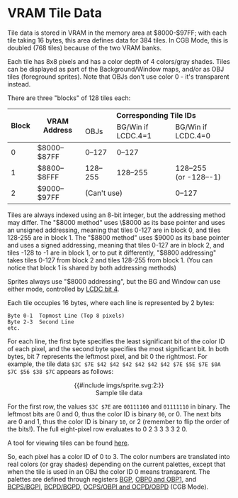 
# VRAM Tile Data

Tile data is stored in VRAM in the memory area at \$8000-$97FF; with each tile
taking 16 bytes, this area defines data for 384 tiles. In CGB Mode,
this is doubled (768 tiles) because of the two VRAM banks.

Each tile has 8x8 pixels and has a color depth of 4 colors/gray
shades. Tiles can be displayed as part of the Background/Window maps,
and/or as OBJ tiles (foreground sprites). Note that OBJs
don't use color 0 - it's transparent instead.

There are three "blocks" of 128 tiles each:

<table>
  <thead>
    <tr>
      <th rowspan="2">Block</th>
      <th rowspan="2">VRAM Address</th>
      <th colspan="3">Corresponding Tile IDs</th>
    </tr>
    <tr>
      <td>OBJs</td>
      <td>BG/Win if LCDC.4=1</td>
      <td>BG/Win if LCDC.4=0</td>
    </tr>
  </thead>
  <tbody>
    <tr>
      <td>0</td>
      <td>$8000&ndash;$87FF</td>
      <td>0&ndash;127</td>
      <td>0&ndash;127</td>
      <td></td>
    </tr>
    <tr>
      <td>1</td>
      <td>$8800&ndash;$8FFF</td>
      <td>128&ndash;255</td>
      <td>128&ndash;255</td>
      <td>
        128&ndash;255 <br />
        (or -128&ndash;-1)
      </td>
    </tr>
    <tr>
      <td>2</td>
      <td>$9000&ndash;$97FF</td>
      <td colspan="2">(Can't use)</td>
      <td>0&ndash;127</td>
    </tr>
  </tbody>
</table>


Tiles are always indexed using an 8-bit integer, but the addressing
method may differ. The "$8000 method" uses \$8000 as its base pointer
and uses an unsigned addressing, meaning that tiles 0-127 are in block
0, and tiles 128-255 are in block 1. The "$8800 method" uses \$9000 as
its base pointer and uses a signed addressing, meaning that tiles 0-127
are in block 2, and tiles -128 to -1 are in block 1, or to put it differently,
"$8800 addressing" takes tiles 0-127 from block 2
and tiles 128-255 from block 1. (You can notice that block 1 is shared
by both addressing methods)

Sprites always use "$8000 addressing", but the BG and Window can use either
mode, controlled by [LCDC bit 4](<#LCDC.4 - BG and Window tile data area>).

Each tile occupies 16 bytes, where each line is represented by 2 bytes:

```
Byte 0-1  Topmost Line (Top 8 pixels)
Byte 2-3  Second Line
etc.
```

For each line, the first byte specifies the least significant bit of the color
ID of each pixel, and the second byte specifies the most significant bit. In
both bytes, bit 7 represents the leftmost pixel, and bit 0 the rightmost. For
example, the tile data `$3C $7E $42 $42 $42 $42 $42 $42 $7E $5E $7E $0A $7C $56
$38 $7C` appears as follows:

<figure align="center">
{{#include imgs/sprite.svg:2:}}
<figcaption>Sample tile data</figcaption>
</figure>

For the first row, the values `$3C $7E` are `00111100` and `01111110` in
binary. The leftmost bits are 0 and 0, thus the color ID is binary `00`, or 0.
The next bits are 0 and 1, thus the color ID is binary `10`, or 2 (remember to
flip the order of the bits!). The full eight-pixel row evaluates to 0 2 3 3 3 3
2 0.

A tool for viewing tiles can be found
[here](https://www.huderlem.com/demos/gameboy2bpp.html).

So, each pixel has a color ID of 0 to 3. The color
numbers are translated into real colors (or gray shades) depending on
the current palettes, except that when the tile is used in an OBJ the
color ID 0 means transparent. The palettes are defined through registers
[BGP](<#FF47 - BGP (BG Palette Data) (R/W) - Non CGB Mode Only>),
[OBP0 and OBP1](<#FF48 - OBP0 (OBJ Palette 0 Data) (R/W), FF49 - OBP1 (OBJ Palette 1 Data) (R/W) - Both Non CGB Mode Only>), and
[BCPS/BGPI](<#FF68 - BCPS/BGPI (Background Color Palette Specification or Background Palette Index) - CGB Mode Only>),
[BCPD/BGPD](<#FF69 - BCPD/BGPD (Background Color Palette Data or Background Palette Data) - CGB Mode Only>),
[OCPS/OBPI and OCPD/OBPD](<#FF6A - OCPS/OBPI (OBJ Color Palette Specification / OBJ Palette Index), FF6B - OCPD/OBPD (OBJ Color Palette Data / OBJ Palette Data) - Both CGB Mode Only>)
(CGB Mode).
